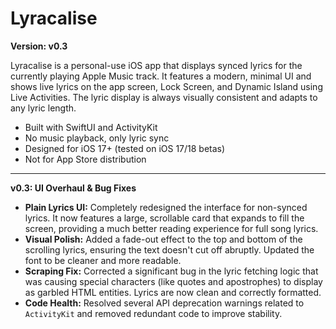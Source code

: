 # Lyracalise

**Version: v0.3**

Lyracalise is a personal-use iOS app that displays synced lyrics for the currently playing Apple Music track. It features a modern, minimal UI and shows live lyrics on the app screen, Lock Screen, and Dynamic Island using Live Activities. The lyric display is always visually consistent and adapts to any lyric length.

- Built with SwiftUI and ActivityKit
- No music playback, only lyric sync
- Designed for iOS 17+ (tested on iOS 17/18 betas)
- Not for App Store distribution

---

**v0.3: UI Overhaul & Bug Fixes**
- **Plain Lyrics UI:** Completely redesigned the interface for non-synced lyrics. It now features a large, scrollable card that expands to fill the screen, providing a much better reading experience for full song lyrics.
- **Visual Polish:** Added a fade-out effect to the top and bottom of the scrolling lyrics, ensuring the text doesn't cut off abruptly. Updated the font to be cleaner and more readable.
- **Scraping Fix:** Corrected a significant bug in the lyric fetching logic that was causing special characters (like quotes and apostrophes) to display as garbled HTML entities. Lyrics are now clean and correctly formatted.
- **Code Health:** Resolved several API deprecation warnings related to `ActivityKit` and removed redundant code to improve stability. 